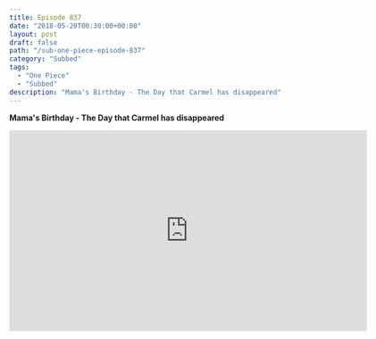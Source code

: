 ```yaml
---
title: Episode 837
date: "2018-05-20T00:30:00+00:00"
layout: post
draft: false
path: "/sub-one-piece-episode-837"
category: "Subbed"
tags:
  - "One Piece"
  - "Subbed"
description: "Mama's Birthday - The Day that Carmel has disappeared"
---
```


**Mama's Birthday - The Day that Carmel has disappeared**

<iframe width="640" height="360" src="https://www.rapidvideo.com/e/G6FRPH7S1T" frameborder="0" marginwidth=0 marginheight=0 scrolling=no allowfullscreen></iframe>

